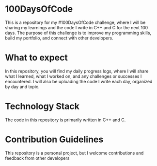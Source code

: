 
# 100DaysOfCode

This is a repository for my #100DaysOfCode challenge, where I will be sharing my learnings and the code I write in C++ and C for the next 100 days. The purpose of this challenge is to improve my programming skills, build my portfolio, and connect with other developers.

# What to expect 
In this repository, you will find my daily progress logs, where I will share what I learned, what I worked on, and any challenges or successes I encountered. I will also be uploading the code I write each day, organized by day and topic. 

# Technology Stack
The code in this repository is primarily written in C++ and C.

# Contribution Guidelines
This repository is a personal project, but I welcome contributions and feedback from other developers


